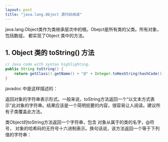 ```yaml
---
layout: post
title: "java.lang.Object 源代码阅读"
---
```


java.lang.Object类作为类继承层次中的根。Obejct是所有类的父类。所有对象，包括数组，
都实现了Object 类中的方法。

## 1. Object 类的 toString() 方法

```java
// Java code with syntax highlighting.
public String toString() {
	return getClass().getName() + "@" + Integer.toHexString(hashCode());
}
```

javadoc 中是这样描述的：

返回对象的字符串表示形式。一般来说，toString方法返回一个“以文本方式表示”此对象的字符串。结果应该是一个简明扼要的内容，很容易让人阅读。建议所有子类覆盖此方法。

类Object的toString方法返回一个字符串，包含 对象从属于的类的名字，@符号，
对象的哈希码的无符号十六进制表示。换句话说，该方法返回一个等于下列值的字符串：